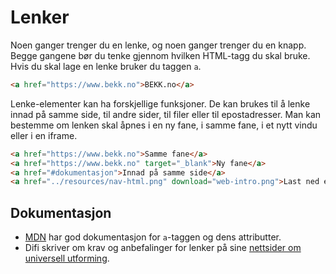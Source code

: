 # Lenker

Noen ganger trenger du en lenke, og noen ganger trenger du en knapp. Begge gangene bør du tenke gjennom hvilken HTML-tagg du skal bruke. Hvis du skal lage en lenke bruker du taggen `a`.

```html
<a href="https://www.bekk.no">BEKK.no</a>
```

Lenke-elementer kan ha forskjellige funksjoner. De kan brukes til å lenke innad på samme side, til andre sider, til filer eller til epostadresser. Man kan bestemme om lenken skal åpnes i en ny fane, i samme fane, i et nytt vindu eller i en iframe.

```html
<a href="https://www.bekk.no">Samme fane</a>
<a href="https://www.bekk.no" target="_blank">Ny fane</a>
<a href="#dokumentasjon">Innad på samme side</a>
<a href="../resources/nav-html.png" download="web-intro.png">Last ned en ressurs</a>
```

## Dokumentasjon
* [MDN](https://developer.mozilla.org/en-US/docs/Web/HTML/Element/a) har god dokumentasjon for `a`-taggen og dens attributter.
* Difi skriver om krav og anbefalinger for lenker på sine [nettsider om universell utforming](https://uu.difi.no/krav-og-regelverk/losningsforslag-web/lenker).
